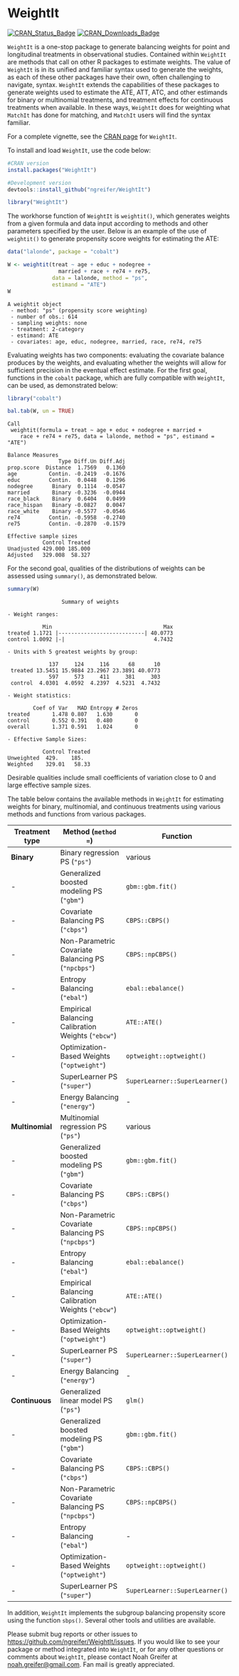 
<!-- README.md is generated from README.Rmd. Please edit that file -->

# WeightIt

[![CRAN\_Status\_Badge](https://r-pkg.org/badges/version-last-release/WeightIt?color=0047ab)](https://cran.r-project.org/package=WeightIt)
[![CRAN\_Downloads\_Badge](https://cranlogs.r-pkg.org/badges/WeightIt?color=0047ab)](https://cran.r-project.org/package=WeightIt)

`WeightIt` is a one-stop package to generate balancing weights for point
and longitudinal treatments in observational studies. Contained within
`WeightIt` are methods that call on other R packages to estimate
weights. The value of `WeightIt` is in its unified and familiar syntax
used to generate the weights, as each of these other packages have their
own, often challenging to navigate, syntax. `WeightIt` extends the
capabilities of these packages to generate weights used to estimate the
ATE, ATT, ATC, and other estimands for binary or multinomial treatments,
and treatment effects for continuous treatments when available. In these
ways, `WeightIt` does for weighting what `MatchIt` has done for
matching, and `MatchIt` users will find the syntax familiar.

For a complete vignette, see the [CRAN
page](https://CRAN.R-project.org/package=WeightIt) for `WeightIt`.

To install and load `WeightIt`, use the code below:

``` r
#CRAN version
install.packages("WeightIt")

#Development version
devtools::install_github("ngreifer/WeightIt")

library("WeightIt")
```

The workhorse function of `WeightIt` is `weightit()`, which generates
weights from a given formula and data input according to methods and
other parameters specified by the user. Below is an example of the use
of `weightit()` to generate propensity score weights for estimating the
ATE:

``` r
data("lalonde", package = "cobalt")

W <- weightit(treat ~ age + educ + nodegree + 
                married + race + re74 + re75, 
              data = lalonde, method = "ps", 
              estimand = "ATE")
W
```

    A weightit object
     - method: "ps" (propensity score weighting)
     - number of obs.: 614
     - sampling weights: none
     - treatment: 2-category
     - estimand: ATE
     - covariates: age, educ, nodegree, married, race, re74, re75

Evaluating weights has two components: evaluating the covariate balance
produces by the weights, and evaluating whether the weights will allow
for sufficient precision in the eventual effect estimate. For the first
goal, functions in the `cobalt` package, which are fully compatible with
`WeightIt`, can be used, as demonstrated below:

``` r
library("cobalt")

bal.tab(W, un = TRUE)
```

    Call
     weightit(formula = treat ~ age + educ + nodegree + married + 
        race + re74 + re75, data = lalonde, method = "ps", estimand = "ATE")
    
    Balance Measures
                    Type Diff.Un Diff.Adj
    prop.score  Distance  1.7569   0.1360
    age          Contin. -0.2419  -0.1676
    educ         Contin.  0.0448   0.1296
    nodegree      Binary  0.1114  -0.0547
    married       Binary -0.3236  -0.0944
    race_black    Binary  0.6404   0.0499
    race_hispan   Binary -0.0827   0.0047
    race_white    Binary -0.5577  -0.0546
    re74         Contin. -0.5958  -0.2740
    re75         Contin. -0.2870  -0.1579
    
    Effective sample sizes
               Control Treated
    Unadjusted 429.000 185.000
    Adjusted   329.008  58.327

For the second goal, qualities of the distributions of weights can be
assessed using `summary()`, as demonstrated below.

``` r
summary(W)
```

``` 
                 Summary of weights

- Weight ranges:

           Min                                   Max
treated 1.1721 |---------------------------| 40.0773
control 1.0092 |-|                            4.7432

- Units with 5 greatest weights by group:
                                                
             137     124     116      68      10
 treated 13.5451 15.9884 23.2967 23.3891 40.0773
             597     573     411     381     303
 control  4.0301  4.0592  4.2397  4.5231  4.7432

- Weight statistics:

        Coef of Var   MAD Entropy # Zeros
treated       1.478 0.807   1.630       0
control       0.552 0.391   0.480       0
overall       1.371 0.591   1.024       0

- Effective Sample Sizes:

           Control Treated
Unweighted  429.    185.  
Weighted    329.01   58.33
```

Desirable qualities include small coefficients of variation close to 0
and large effective sample sizes.

The table below contains the available methods in `WeightIt` for
estimating weights for binary, multinomial, and continuous treatments
using various methods and functions from various packages.

| Treatment type  | Method (`method =`)                                | Function                       |
| --------------- | -------------------------------------------------- | ------------------------------ |
| **Binary**      | Binary regression PS (`"ps"`)                      | various                        |
| \-              | Generalized boosted modeling PS (`"gbm"`)          | `gbm::gbm.fit()`               |
| \-              | Covariate Balancing PS (`"cbps"`)                  | `CBPS::CBPS()`                 |
| \-              | Non-Parametric Covariate Balancing PS (`"npcbps"`) | `CBPS::npCBPS()`               |
| \-              | Entropy Balancing (`"ebal"`)                       | `ebal::ebalance()`             |
| \-              | Empirical Balancing Calibration Weights (`"ebcw"`) | `ATE::ATE()`                   |
| \-              | Optimization-Based Weights (`"optweight"`)         | `optweight::optweight()`       |
| \-              | SuperLearner PS (`"super"`)                        | `SuperLearner::SuperLearner()` |
| \-              | Energy Balancing (`"energy"`)                      | \-                             |
| **Multinomial** | Multinomial regression PS (`"ps"`)                 | various                        |
| \-              | Generalized boosted modeling PS (`"gbm"`)          | `gbm::gbm.fit()`               |
| \-              | Covariate Balancing PS (`"cbps"`)                  | `CBPS::CBPS()`                 |
| \-              | Non-Parametric Covariate Balancing PS (`"npcbps"`) | `CBPS::npCBPS()`               |
| \-              | Entropy Balancing (`"ebal"`)                       | `ebal::ebalance()`             |
| \-              | Empirical Balancing Calibration Weights (`"ebcw"`) | `ATE::ATE()`                   |
| \-              | Optimization-Based Weights (`"optweight"`)         | `optweight::optweight()`       |
| \-              | SuperLearner PS (`"super"`)                        | `SuperLearner::SuperLearner()` |
| \-              | Energy Balancing (`"energy"`)                      | \-                             |
| **Continuous**  | Generalized linear model PS (`"ps"`)               | `glm()`                        |
| \-              | Generalized boosted modeling PS (`"gbm"`)          | `gbm::gbm.fit()`               |
| \-              | Covariate Balancing PS (`"cbps"`)                  | `CBPS::CBPS()`                 |
| \-              | Non-Parametric Covariate Balancing PS (`"npcbps"`) | `CBPS::npCBPS()`               |
| \-              | Entropy Balancing (`"ebal"`)                       | \-                             |
| \-              | Optimization-Based Weights (`"optweight"`)         | `optweight::optweight()`       |
| \-              | SuperLearner PS (`"super"`)                        | `SuperLearner::SuperLearner()` |

In addition, `WeightIt` implements the subgroup balancing propensity
score using the function `sbps()`. Several other tools and utilities are
available.

Please submit bug reports or other issues to
<https://github.com/ngreifer/WeightIt/issues>. If you would like to see
your package or method integrated into `WeightIt`, or for any other
questions or comments about `WeightIt`, please contact Noah Greifer at
<noah.greifer@gmail.com>. Fan mail is greatly appreciated.
